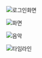 ![로그인화면](http://dl.dropbox.com/s/i67qjmxjdzzthd2/login.png)

![화면](http://dl.dropbox.com/s/8gylk62s70mj8yq/pic.png)

![음악](http://dl.dropbox.com/s/2gz8qfzepcxj1o2/mu.png)

![타임라인](http://dl.dropbox.com/s/5ha0aqrksqy64qe/one.png)
